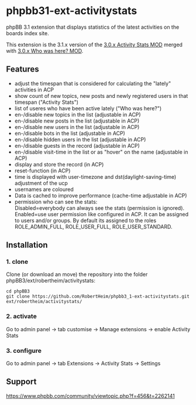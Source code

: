 phpbb31-ext-activitystats
=========================

phpBB 3.1 extension that displays statistics of the latest activities on the boards index site.

This extension is the 3.1.x version of the [3.0.x Activity Stats MOD](https://www.phpbb.com/customise/db/mod/activity_stats_mod/) merged with [3.0.x Who was here? MOD](https://www.phpbb.com/customise/db/mod/nv_who_was_here/).

## Features

* adjust the timespan that is considered for calculating the "lately" activities in ACP
* show count of new topics, new posts and newly registered users in that timespan ("Activity Stats")
* list of useres who have been active lately ("Who was here?")
* en-/disable new topics in the list (adjustable in ACP)
* en-/disable new posts in the list (adjustable in ACP)
* en-/disable new users in the list (adjustable in ACP)
* en-/disable bots in the list (adjustable in ACP)
* en-/disable hidden users in the list (adjustable in ACP)
* en-/disable guests in the record (adjustable in ACP)
* en-/disable visit-time in the list or as "hover" on the name (adjustable in ACP)
* display and store the record (in ACP)
* reset-function (in ACP)
* time is displayed with user-timezone and dst(daylight-saving-time) adjustment of the ucp
* usernames are coloured
* Data is cached to improve performance (cache-time adjustable in ACP)
* permission who can see the stats:  
  Disabled=everybody can always see the stats (permission is ignored).  
  Enabled=use user permission like configured in ACP. It can be assigned to users and/or groups. By default its assigned to the roles ROLE_ADMIN_FULL, ROLE_USER_FULL, ROLE_USER_STANDARD.  

## Installation

### 1. clone
Clone (or download an move) the repository into the folder phpBB3/ext/robertheim/activitystats:

```
cd phpBB3
git clone https://github.com/RobertHeim/phpbb3_1-ext-activitystats.git ext/robertheim/activitystats/
```

### 2. activate
Go to admin panel -> tab customise -> Manage extensions -> enable Activity Stats

### 3. configure
Go to admin panel -> tab Extensions -> Activity Stats -> Settings

## Support

https://www.phpbb.com/community/viewtopic.php?f=456&t=2262141
